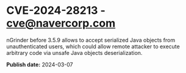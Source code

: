 # CVE-2024-28213 - cve@navercorp.com

nGrinder before 3.5.9 allows to accept serialized Java objects from unauthenticated users, which could allow remote attacker to execute arbitrary code via unsafe Java objects deserialization.

**Publish date:** 2024-03-07
